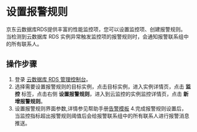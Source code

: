 # 设置报警规则
京东云数据库RDS提供丰富的性能监控项，您可以设置监控项、创建报警规则。当检测到云数据库 RDS 实例异常触发监控项的报警规则时，会通知报警联系组中的所有联系人。

## 操作步骤
1. 登录 [云数据库 RDS 管理控制台](https://rds-console.jdcloud.com/database)。
2. 选择需要设置报警规则的目标实例，点击目标实例，进入实例详情页，点击 **监控** 标签，点击右侧 **设置报警规则**，进入到云监控的实例监控详情页，点击 **新增报警规则**。
3. 设置报警规则界面参数,详情参见帮助手册[告警模板](https://docs.jdcloud.com/cn/monitoring/alarm-template)
4.完成报警规则设置后，当监控指标超出报警规则阈值后会给报警联系组中的所有联系人进行报警消息推送。
